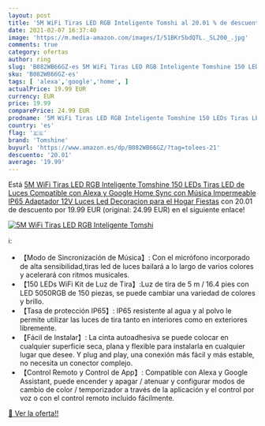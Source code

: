```yaml
---
layout: post
title: '5M WiFi Tiras LED RGB Inteligente Tomshi al 20.01 % de descuento'
date: 2021-02-07 16:37:40
image: 'https://m.media-amazon.com/images/I/51BKr5bdQTL._SL200_.jpg'
comments: true
category: ofertas
author: ring
slug: 'B082WB66GZ-es 5M WiFi Tiras LED RGB Inteligente Tomshine 150 LEDs Tiras...'
sku: 'B082WB66GZ-es'
tags: [ 'alexa','google','home', ]
actualPrice: 19.99 EUR
currency: EUR
price: 19.99
comparePrice: 24.99 EUR
prodname: '5M WiFi Tiras LED RGB Inteligente Tomshine 150 LEDs Tiras LED de Luces Compatible con Alexa y Google Home Sync con Música Impermeable IP65 Adaptador 12V Luces Led Decoracion para el Hogar Fiestas'
country: 'es'
flag: '🇪🇸'
brand: 'Tomshine'
buyurl: 'https://www.amazon.es/dp/B082WB66GZ/?tag=tolees-21'
descuento: '20.01'
average: '19.99'
---
```


Está [5M WiFi Tiras LED RGB Inteligente Tomshine 150 LEDs Tiras LED de Luces Compatible con Alexa y Google Home Sync con Música Impermeable IP65 Adaptador 12V Luces Led Decoracion para el Hogar Fiestas](https://www.amazon.es/dp/B082WB66GZ/?tag=tolees-21) con 20.01 de descuento por 19.99 EUR (original: 24.99 EUR) en el siguiente enlace!

[![5M WiFi Tiras LED RGB Inteligente Tomshi](https://m.media-amazon.com/images/I/51BKr5bdQTL._SL200_.jpg)](https://www.amazon.es/dp/B082WB66GZ/?tag=tolees-21)

ℹ️:

- 【Modo de Sincronización de Música】: Con el micrófono incorporado de alta sensibilidad,tiras led de luces bailará a lo largo de varios colores y acelerará con ritmos musicales.
- 【150 LEDs WiFi Kit de Luz de Tira】:Luz de tira de 5 m / 16.4 pies con LED 5050RGB de 150 piezas, se puede cambiar una variedad de colores y brillo.
- 【Tasa de protección IP65】: IP65 resistente al agua y al polvo le permite utilizar las luces de tira tanto en interiores como en exteriores libremente.
- 【Fácil de Instalar】: La cinta autoadhesiva se puede colocar en cualquier superficie seca, plana y flexible para instalarla en cualquier lugar que desee. Y plug and play, una conexión más fácil y más estable, no necesita un conector complejo.
- 【Control Remoto y Control de App】: Compatible con Alexa y Google Assistant, puede encender y apagar / atenuar y configurar modos de cambio de color / temporizador a través de la aplicación y el control por voz o con el control remoto incluido fácilmente.

[🛒 Ver la oferta!!](https://www.amazon.es/dp/B082WB66GZ/?tag=tolees-21)
